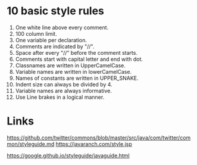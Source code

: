 # 10 basic style rules

1. One white line above every comment.
2. 100 column limit.
3. One variable per declaration.
4. Comments are indicated by "//".
5. Space after every "//" before the comment starts.
6. Comments start with capital letter and end with dot.
7. Classnames are written in UpperCamelCase.
8. Variable names are written in lowerCamelCase.
9. Names of constants are written in UPPER_SNAKE.
10. Indent size can always be divided by 4.
11. Variable names are always informative.
12. Use Line brakes in a logical manner.

# Links
https://github.com/twitter/commons/blob/master/src/java/com/twitter/common/styleguide.md
https://javaranch.com/style.jsp

https://google.github.io/styleguide/javaguide.html
